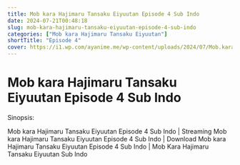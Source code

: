 ```yaml
---
title: Mob kara Hajimaru Tansaku Eiyuutan Episode 4 Sub Indo
date: 2024-07-21T00:48:18
slug: mob-kara-hajimaru-tansaku-eiyuutan-episode-4-sub-indo
categories: ["Mob kara Hajimaru Tansaku Eiyuutan"]
shortTitle: "Episode 4"
cover: https://i1.wp.com/ayanime.me/wp-content/uploads/2024/07/Mob.kara_.Hajimaru.Tansaku.Eiyuutan.full_.4205931-1-scaled.jpg
---
```


# Mob kara Hajimaru Tansaku Eiyuutan Episode 4 Sub Indo

<iframe-loader iframe-src1="https://play.ayanime.me/include/fluidplayer/fluidplayer.php?VideoSrc1=https%3A%2F%2Fdrive.google.com%2Ffile%2Fd%2F1JiTrJLVlibr4-0O8tSWLBI3kdg_YAza1%2Fview%3Fusp%3Ddrive_link&VideoType1=video%2Fmp4&VideoQuality1=480p&VideoSrc2=https%3A%2F%2Fdrive.google.com%2Ffile%2Fd%2F1hPaoiBHwzhMEGo_XXwTUP7z1UWzD4PR7%2Fview%3Fusp%3Ddrive_link&VideoType2=video%2Fmp4&VideoQuality2=720p&VideoSrc3=https%3A%2F%2Fdrive.google.com%2Ffile%2Fd%2F1G9mbRg2TfOmmcUIsCuEQHWTTT253aRRB%2Fview%3Fusp%3Ddrive_link&VideoType3=video%2Fmp4&VideoQuality3=1080p&VideoPoster=&VideoTrack1=&kind1=&srclang1=&label1=&default1=&player=fluid+player&server=Drive+API&api=&width=100%25&height=900px" iframe-src2="https://drive.google.com/file/d/1G9mbRg2TfOmmcUIsCuEQHWTTT253aRRB/preview"></iframe-loader>

Sinopsis:
<p>Mob kara Hajimaru Tansaku Eiyuutan Episode 4 Sub Indo | Streaming Mob kara Hajimaru Tansaku Eiyuutan Episode 4 Sub Indo | Download Mob kara Hajimaru Tansaku Eiyuutan Episode 4 Sub Indo | Mob Kara Hajimaru Tansaku Eiyuutan Sub Indo</p>

